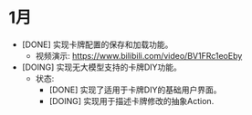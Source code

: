 # 1月
- [DONE] 实现卡牌配置的保存和加载功能。
	- 视频演示: https://www.bilibili.com/video/BV1FRc1eoEby
- [DOING] 实现无大模型支持的卡牌DIY功能。
	- 状态:
		- [DONE] 实现了适用于卡牌DIY的基础用户界面。
		- [DOING] 实现用于描述卡牌修改的抽象Action.